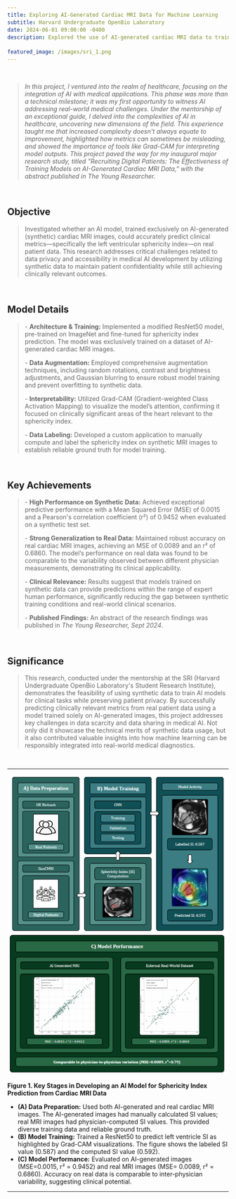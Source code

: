 ```yaml
---
title: Exploring AI-Generated Cardiac MRI Data for Machine Learning  
subtitle: Harvard Undergraduate OpenBio Laboratory  
date: 2024-06-01 09:00:00 -0400  
description: Explored the use of AI-generated cardiac MRI data to train machine learning models. Work addressed issues of data scarcity and patient privacy, evaluating whether models trained exclusively on synthetic data could still perform well on real-world datasets.
  
featured_image: /images/sri_1.png  
---
```


<br>
<blockquote>
<p><em> In this project, I ventured into the realm of healthcare, focusing on the integration of AI with medical applications. This phase was more than a technical milestone; it was my first opportunity to witness AI addressing real-world medical challenges. Under the mentorship of an exceptional guide, I delved into the complexities of AI in healthcare, uncovering new dimensions of the field. This experience taught me that increased complexity doesn't always equate to improvement, highlighted how metrics can sometimes be misleading, and showed the importance of tools like Grad-CAM for interpreting model outputs. This project paved the way for my inaugural major research study, titled "Recruiting Digital Patients: The Effectiveness of Training Models on AI-Generated Cardiac MRI Data," with the abstract published in The Young Researcher. </em></p>
</blockquote>

<br>

<h2>Objective</h2> 
<blockquote> 
<p style="color: #666;"> Investigated whether an AI model, trained exclusively on AI-generated (synthetic) cardiac MRI images, could accurately predict clinical metrics—specifically the left ventricular sphericity index—on real patient data. This research addresses critical challenges related to data privacy and accessibility in medical AI development by utilizing synthetic data to maintain patient confidentiality while still achieving clinically relevant outcomes. 
</p> 
</blockquote> 

<br>

<h2>Model Details</h2> 
<blockquote> 
<p style="color: #666;"> 
- <strong>Architecture &amp; Training:</strong> Implemented a modified ResNet50 model, pre-trained on ImageNet and fine-tuned for sphericity index prediction. The model was exclusively trained on a dataset of AI-generated cardiac MRI images. </p> 
<p style="color: #666;"> 
- <strong>Data Augmentation:</strong> Employed comprehensive augmentation techniques, including random rotations, contrast and brightness adjustments, and Gaussian blurring to ensure robust model training and prevent overfitting to synthetic data. 
</p> 
<p style="color: #666;"> 
- <strong>Interpretability:</strong> Utilized Grad-CAM (Gradient-weighted Class Activation Mapping) to visualize the model’s attention, confirming it focused on clinically significant areas of the heart relevant to the sphericity index. 
</p> 
<p style="color: #666;"> 
- <strong>Data Labeling:</strong> Developed a custom application to manually compute and label the sphericity index on synthetic MRI images to establish reliable ground truth for model training. </p> 
</blockquote> 

<br> 

<h2>Key Achievements</h2> 
<blockquote> 
<p style="color: #666;"> 
- <strong>High Performance on Synthetic Data:</strong> Achieved exceptional predictive performance with a Mean Squared Error (MSE) of 0.0015 and a Pearson's correlation coefficient (r²) of 0.9452 when evaluated on a synthetic test set. 
</p> 
<p style="color: #666;"> 
- <strong>Strong Generalization to Real Data:</strong> Maintained robust accuracy on real cardiac MRI images, achieving an MSE of 0.0089 and an r² of 0.6860. The model’s performance on real data was found to be comparable to the variability observed between different physician measurements, demonstrating its clinical applicability. 
</p> 
<p style="color: #666;"> - <strong>Clinical Relevance:</strong> Results suggest that models trained on synthetic data can provide predictions within the range of expert human performance, significantly reducing the gap between synthetic training conditions and real-world clinical scenarios. 
</p> 
<p style="color: #666;"> 
- <strong>Published Findings:</strong> An abstract of the research findings was published in <em>The Young Researcher, Sept 2024</em>. </p> 
</blockquote> 

<br> 

<h2>Significance</h2> 
<blockquote> 
<p style="color: #666;"> This research, conducted under the mentorship at the SRI (Harvard Undergraduate OpenBio Laboratory's Student Research Institute), demonstrates the feasibility of using synthetic data to train AI models for clinical tasks while preserving patient privacy. By successfully predicting clinically relevant metrics from real patient data using a model trained solely on AI-generated images, this project addresses key challenges in data scarcity and data sharing in medical AI. Not only did it showcase the technical merits of synthetic data usage, but it also contributed valuable insights into how machine learning can be responsibly integrated into real-world medical diagnostics. 
</p> 
</blockquote>

<br>

---

<div class="gallery" data-columns="1">
	<img src="/images/sri_1.png">
	<img src="/images/sri_3.png">
</div>

<strong>Figure 1. Key Stages in Developing an AI Model for Sphericity Index Prediction from Cardiac MRI Data </strong><br>
- <strong>(A) Data Preparation:</strong> Used both AI-generated and real cardiac MRI images. The AI-generated images had manually calculated SI values; real MRI images had physician-computed SI values. This provided diverse training data and reliable ground truth. <br>
- <strong>(B) Model Training:</strong> Trained a ResNet50 to predict left ventricle SI as highlighted by Grad-CAM visualizations. The figure shows the labeled SI value (0.587) and the computed SI value (0.592). <br>
- <strong>(C) Model Performance:</strong> Evaluated on AI-generated images (MSE=0.0015, r² = 0.9452) and real MRI images (MSE= 0.0089, r² = 0.6860). Accuracy on real data is comparable to inter-physician variability, suggesting clinical potential.

---


